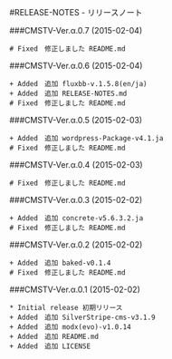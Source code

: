 #RELEASE-NOTES - リリースノート

###CMSTV-Ver.α.0.7 (2015-02-04)

    # Fixed　修正しました README.md

###CMSTV-Ver.α.0.6 (2015-02-04)

    + Added　追加 fluxbb-v.1.5.8(en/ja)
    + Added　追加 RELEASE-NOTES.md
    # Fixed　修正しました README.md

###CMSTV-Ver.α.0.5 (2015-02-03)

    + Added　追加 wordpress-Package-v4.1.ja
    # Fixed　修正しました README.md

###CMSTV-Ver.α.0.4 (2015-02-03)

    # Fixed　修正しました README.md

###CMSTV-Ver.α.0.3 (2015-02-02)

    + Added　追加 concrete-v5.6.3.2.ja
    # Fixed　修正しました README.md

###CMSTV-Ver.α.0.2 (2015-02-02)

    + Added　追加 baked-v0.1.4
    # Fixed　修正しました README.md

###CMSTV-Ver.α.0.1 (2015-02-02)

    * Initial release 初期リリース
    + Added　追加 SilverStripe-cms-v3.1.9
    + Added　追加 modx(evo)-v1.0.14
    + Added　追加 README.md
    + Added　追加 LICENSE

    
